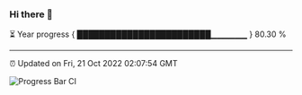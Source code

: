 ### Hi there 👋

⏳ Year progress { ████████████████████████▁▁▁▁▁▁ } 80.30 %

---

⏰ Updated on Fri, 21 Oct 2022 02:07:54 GMT

![Progress Bar CI](https://github.com/ZhaoGui/ZhaoGui/workflows/Progress%20Bar%20CI/badge.svg)
